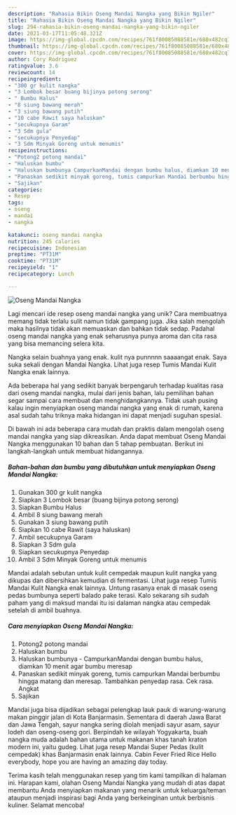 ```yaml
---
description: "Rahasia Bikin Oseng Mandai Nangka yang Bikin Ngiler"
title: "Rahasia Bikin Oseng Mandai Nangka yang Bikin Ngiler"
slug: 294-rahasia-bikin-oseng-mandai-nangka-yang-bikin-ngiler
date: 2021-03-17T11:05:48.321Z
image: https://img-global.cpcdn.com/recipes/761f80085088581e/680x482cq70/oseng-mandai-nangka-foto-resep-utama.jpg
thumbnail: https://img-global.cpcdn.com/recipes/761f80085088581e/680x482cq70/oseng-mandai-nangka-foto-resep-utama.jpg
cover: https://img-global.cpcdn.com/recipes/761f80085088581e/680x482cq70/oseng-mandai-nangka-foto-resep-utama.jpg
author: Cory Rodriguez
ratingvalue: 3.6
reviewcount: 14
recipeingredient:
- "300 gr kulit nangka"
- "3 Lombok besar buang bijinya potong serong"
- " Bumbu Halus"
- "8 siung bawang merah"
- "3 siung bawang putih"
- "10 cabe Rawit saya haluskan"
- "secukupnya Garam"
- "3 Sdm gula"
- "secukupnya Penyedap"
- "3 Sdm Minyak Goreng untuk menumis"
recipeinstructions:
- "Potong2 potong mandai"
- "Haluskan bumbu"
- "Haluskan bumbunya CampurkanMandai dengan bumbu halus, diamkan 10 menit agar bumbu meresap"
- "Panaskan sedikit minyak goreng, tumis campurkan Mandai berbumbu hingga matang dan meresap. Tambahkan penyedap rasa. Cek rasa. Angkat"
- "Sajikan"
categories:
- Resep
tags:
- oseng
- mandai
- nangka

katakunci: oseng mandai nangka 
nutrition: 245 calories
recipecuisine: Indonesian
preptime: "PT31M"
cooktime: "PT31M"
recipeyield: "1"
recipecategory: Lunch

---
```



![Oseng Mandai Nangka](https://img-global.cpcdn.com/recipes/761f80085088581e/680x482cq70/oseng-mandai-nangka-foto-resep-utama.jpg)

Lagi mencari ide resep oseng mandai nangka yang unik? Cara membuatnya memang tidak terlalu sulit namun tidak gampang juga. Jika salah mengolah maka hasilnya tidak akan memuaskan dan bahkan tidak sedap. Padahal oseng mandai nangka yang enak seharusnya punya aroma dan cita rasa yang bisa memancing selera kita.

Nangka selain buahnya yang enak. kulit nya punnnnn saaaangat enak. Saya suka sekali dengan Mandai Nangka. Lihat juga resep Tumis Mandai Kulit Nangka enak lainnya.

Ada beberapa hal yang sedikit banyak berpengaruh terhadap kualitas rasa dari oseng mandai nangka, mulai dari jenis bahan, lalu pemilihan bahan segar sampai cara membuat dan menghidangkannya. Tidak usah pusing kalau ingin menyiapkan oseng mandai nangka yang enak di rumah, karena asal sudah tahu triknya maka hidangan ini dapat menjadi suguhan spesial.


Di bawah ini ada beberapa cara mudah dan praktis dalam mengolah oseng mandai nangka yang siap dikreasikan. Anda dapat membuat Oseng Mandai Nangka menggunakan 10 bahan dan 5 tahap pembuatan. Berikut ini langkah-langkah untuk membuat hidangannya.

<!--inarticleads1-->

##### Bahan-bahan dan bumbu yang dibutuhkan untuk menyiapkan Oseng Mandai Nangka:

1. Gunakan 300 gr kulit nangka
1. Siapkan 3 Lombok besar (buang bijinya potong serong)
1. Siapkan  Bumbu Halus
1. Ambil 8 siung bawang merah
1. Gunakan 3 siung bawang putih
1. Siapkan 10 cabe Rawit (saya haluskan)
1. Ambil secukupnya Garam
1. Siapkan 3 Sdm gula
1. Siapkan secukupnya Penyedap
1. Ambil 3 Sdm Minyak Goreng untuk menumis


Mandai adalah sebutan untuk kulit cempedak maupun kulit nangka yang dikupas dan dibersihkan kemudian di fermentasi. Lihat juga resep Tumis Mandai Kulit Nangka enak lainnya. Untung rasanya enak di masak oseng pedas bumbunya seperti balado pake terasi. Kalo sekarang sih sudah paham yang di maksud mandai itu isi dalaman nangka atau cempedak setelah di ambil buahnya. 

<!--inarticleads2-->

##### Cara menyiapkan Oseng Mandai Nangka:

1. Potong2 potong mandai
1. Haluskan bumbu
1. Haluskan bumbunya - CampurkanMandai dengan bumbu halus, diamkan 10 menit agar bumbu meresap
1. Panaskan sedikit minyak goreng, tumis campurkan Mandai berbumbu hingga matang dan meresap. Tambahkan penyedap rasa. Cek rasa. Angkat
1. Sajikan


Mandai juga bisa dijadikan sebagai pelengkap lauk pauk di warung-warung makan pinggir jalan di Kota Banjarmasin. Sementara di daerah Jawa Barat dan Jawa Tengah, sayur nangka sering diolah menjadi sayur asam, sayur lodeh dan oseng-oseng gori. Berpindah ke wilayah Yogyakarta, buah nangka muda adalah bahan utama untuk makanan khas tanah kraton modern ini, yaitu gudeg. Lihat juga resep Mandai Super Pedas (kulit cempedak) khas Banjarmasin enak lainnya. Cabin Fever Fried Rice Hello everybody, hope you are having an amazing day today. 

Terima kasih telah menggunakan resep yang tim kami tampilkan di halaman ini. Harapan kami, olahan Oseng Mandai Nangka yang mudah di atas dapat membantu Anda menyiapkan makanan yang menarik untuk keluarga/teman ataupun menjadi inspirasi bagi Anda yang berkeinginan untuk berbisnis kuliner. Selamat mencoba!
